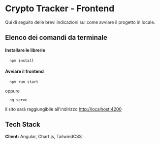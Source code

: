 
# Crypto Tracker - Frontend

Qui di seguito delle brevi indicazioni sul come avviare il progetto in locale.


## Elenco dei comandi da terminale

#### Installare le librerie

```http
  npm install
```

#### Avviare il frontend

```http
  npm run start
```
oppure

```http
  ng serve
```
il sito sarà raggiungibile all'indirizzo [http://localhost:4200](http://localhost:4200)


## Tech Stack

**Client:** Angular, Chart.js, TailwindCSS


